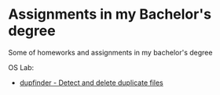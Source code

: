 # Assignments in my Bachelor's degree
Some of homeworks and assignments in my bachelor's degree

OS Lab:
- [dupfinder - Detect and delete duplicate files](https://github.com/hamed-ahangari/Assignments-in-my-bachelor-s-degree/tree/main/OS%20Lab/Duplication%20file%20finder%20script%20for%20unix)
